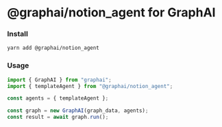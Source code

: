 
# @graphai/notion_agent for GraphAI



### Install

```sh
yarn add @graphai/notion_agent
```


### Usage

```typescript
import { GraphAI } from "graphai";
import { templateAgent } from "@graphai/notion_agent";

const agents = { templateAgent };

const graph = new GraphAI(graph_data, agents);
const result = await graph.run();
```



